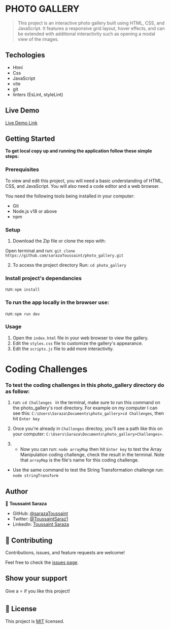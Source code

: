 # PHOTO GALLERY

> This project is an interactive photo gallery built using HTML, CSS, and JavaScript. It features a responsive grid layout, hover effects, and can be extended with additional interactivity such as opening a modal view of the images.

## Techologies

- Html
- Css
- JavaScript
- vite
- git
- linters (EsLint, styleLint)

## Live Demo

[Live Demo Link]()

## Getting Started

**To get local copy up and running the application follow these simple steps:**

### Prerequisites

To view and edit this project, you will need a basic understanding of HTML, CSS, and JavaScript. You will also need a code editor and a web browser.

You need the following tools being installed in your computer:

- Git
- Node.js v18 or above
- npm

### Setup
1. Download the Zip file or clone the repo with:

  Open terminal and run: `git clone` `https://github.com/sarazaToussaint/photo_gallery.git`

2. To access the project directory
  Run: `cd photo_gallery`

### Install project's dependancies

run: `npm install`

### To run the app locally in the browser use:

run: `npm run dev`

### Usage

1. Open the `index.html` file in your web browser to view the gallery.
2. Edit the `styles.css` file to customize the gallery's appearance.
3. Edit the `scripts.js` file to add more interactivity.

# Coding Challenges

### To test the coding challenges in this photo_gallery directory do as follow:

1. run: `cd Challenges ` in the terminal, make sure to run this command on the photo_gallery's root directory. For example on my computer I can see this: `C:\Users\Saraza\Documents\photo_gallery>cd Challenges`, then hit `Enter key`

2. Once you're already in `Challenges` directoy, you'll see a path like this on your computer: `C:\Users\Saraza\Documents\photo_gallery>Challenges>`.

3. - Now you can run: `node arrayMap` then hit `Enter key` to test the Array Manipulation coding  challenge, check the result in the terminal. Note that `arrayMap` is the file's name for this coding challenge. 
- Use the same command to test the String Transformation challenge run: `node stringTransform`


## Author

👤 **Toussaint Saraza**

- GitHub: [@sarazaToussaint](https://github.com/sarazaToussaint)
- Twitter: [@ToussaintSaraz1](https://twitter.com/ToussaintSaraz1)
- LinkedIn: [Toussaint Saraza](https://www.linkedin.com/in/toussaintsaraza/)

## 🤝 Contributing

Contributions, issues, and feature requests are welcome!

Feel free to check the [issues page](https://github.com/sarazaToussaint/photo_gallery/issues).
## Show your support
Give a ⭐️ if you like this project!

## 📝 License

This project is [MIT](./MIT.md) licensed.
